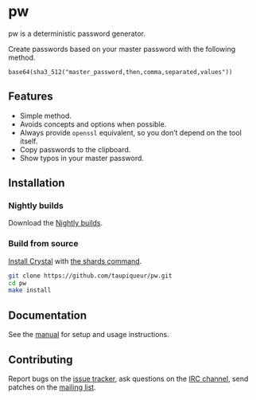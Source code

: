 # pw

pw is a deterministic password generator.

Create passwords based on your master password with the following method.

```
base64(sha3_512("master_password,then,comma,separated,values"))
```

## Features

- Simple method.
- Avoids concepts and options when possible.
- Always provide `openssl` equivalent, so you don’t depend on the tool itself.
- Copy passwords to the clipboard.
- Show typos in your master password.

## Installation

### Nightly builds

Download the [Nightly builds].

[Nightly builds]: https://github.com/taupiqueur/pw/releases/nightly

### Build from source

[Install Crystal] with [the shards command].

[Install Crystal]: https://crystal-lang.org/install/
[The shards command]: https://crystal-lang.org/reference/master/the_shards_command/

``` sh
git clone https://github.com/taupiqueur/pw.git
cd pw
make install
```

## Documentation

See the [manual] for setup and usage instructions.

[Manual]: docs/manual.md

## Contributing

Report bugs on the [issue tracker],
ask questions on the [IRC channel],
send patches on the [mailing list].

[Issue tracker]: https://github.com/taupiqueur/pw/issues
[IRC channel]: https://web.libera.chat/gamja/#taupiqueur
[Mailing list]: https://github.com/taupiqueur/pw/pulls
